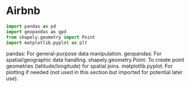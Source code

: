 # Airbnb

```python
import pandas as pd
import geopandas as gpd
from shapely.geometry import Point
import matplotlib.pyplot as plt
```
pandas: For general-purpose data manipulation.
geopandas: For spatial/geographic data handling.
shapely.geometry.Point: To create point geometries (latitude/longitude) for spatial joins.
matplotlib.pyplot: For plotting if needed (not used in this section but imported for potential later use).
